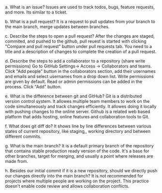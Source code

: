 a. What is an issue?
Issues are used to track todos, bugs, feature requests, and more. Its similar to a ticket.

b. What is a pull request?
It is a request to pull updates from your branch to the main branch, merge updates between branches.

c. Describe the steps to open a pull request?
After the changes are staged, commited, and pushed to the github, pull reuest is started with clicking "Compare and pull request" button under pull requests tab. You need to a title and a description of changes to complete the creation of a pull request.

d. Describe the steps to add a collaborator to a repository (share write permissions)
Go to GitHub Settings-> Access -> Collaborators and teams. Click "Add people" button in the collaborators section, add their usernames and emails and select usernames from a drop down list. Write permissions are given by default. Read or admin permissions can be added in the process. Click "Add" button.

e. What is the difference between git and GitHub?
Git is a distributed version control system. It allowes multiple team members to work on the code simultaneously and track changes efficiently. It allowes doing it locally with pushing changes to the online server. Github is a related web based platform that adds hosting, online features and collaboration tools to Git.

f. What does git diff do?
It shows line by line differences between various states of current repository, like staging,, working directory and between different commits.

g. What is the main branch?
It is a default primary branch of the repository that contains stable production ready version of the code. It's a base for other branches, target for merging, and usually a point where releases are made from.

h. Besides our initial commit if it is a new repository, should we directly push our changes directly into the main branch?
It is not recommended for projects where multiple people are working on the project. This practice doesn't enable code review and allows collaboration conflicts.